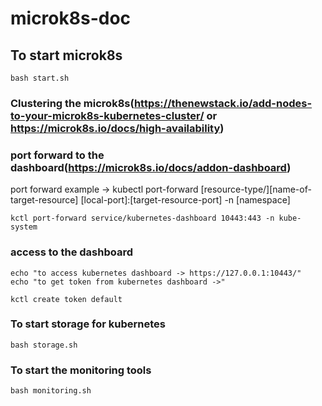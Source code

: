 # microk8s-doc

## To start microk8s

```shell
bash start.sh
```

### Clustering the microk8s(<https://thenewstack.io/add-nodes-to-your-microk8s-kubernetes-cluster/> or <https://microk8s.io/docs/high-availability>)

### port forward to the dashboard(<https://microk8s.io/docs/addon-dashboard>)

port forward  example -> kubectl port-forward [resource-type/][name-of-target-resource] [local-port]:[target-resource-port] -n [namespace]

```shell
kctl port-forward service/kubernetes-dashboard 10443:443 -n kube-system
```

### access to the dashboard

```shell
echo "to access kubernetes dashboard -> https://127.0.0.1:10443/"
echo "to get token from kubernetes dashboard ->"

kctl create token default
```

### To start storage for kubernetes

```shell
bash storage.sh
```

### To start the monitoring tools

```shell
bash monitoring.sh
```
